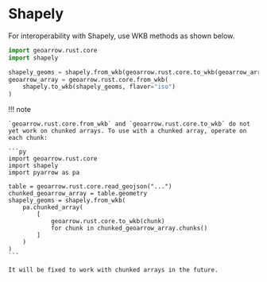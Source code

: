 # Shapely

For interoperability with Shapely, use WKB methods as shown below.

```py
import geoarrow.rust.core
import shapely

shapely_geoms = shapely.from_wkb(geoarrow.rust.core.to_wkb(geoarrow_array))
geoarrow_array = geoarrow.rust.core.from_wkb(
    shapely.to_wkb(shapely_geoms, flavor="iso")
)
```

!!! note

    `geoarrow.rust.core.from_wkb` and `geoarrow.rust.core.to_wkb` do not yet work on chunked arrays. To use with a chunked array, operate on each chunk:

    ```py
    import geoarrow.rust.core
    import shapely
    import pyarrow as pa

    table = geoarrow.rust.core.read_geojson("...")
    chunked_geoarrow_array = table.geometry
    shapely_geoms = shapely.from_wkb(
        pa.chunked_array(
            [
                geoarrow.rust.core.to_wkb(chunk)
                for chunk in chunked_geoarrow_array.chunks()
            ]
        )
    )
    ```

    It will be fixed to work with chunked arrays in the future.
